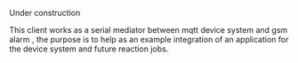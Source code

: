 Under construction

This client works as a serial mediator between mqtt device system and gsm alarm , 
the purpose is to help as an example integration of an application for the device system and future
reaction jobs.